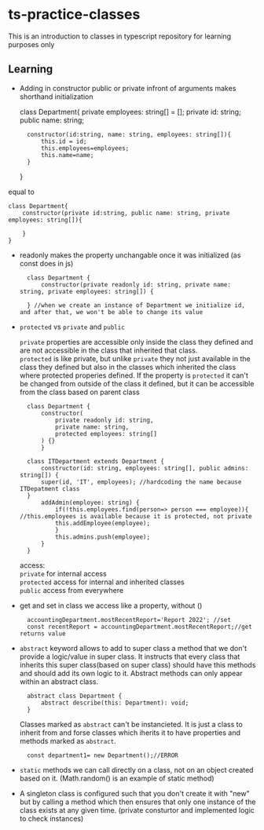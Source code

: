 # ts-practice-classes
This is an introduction to classes in typescript repository for learning purposes only
## Learning
- Adding in constructor public or private infront of arguments makes shorthand initialization

    class Department{
        private employees: string[] = []; 
        private id: string;
        public name: string;

        constructor(id:string, name: string, employees: string[]){
            this.id = id;
            this.employees=employees;
            this.name=name;
        }
    }

equal to 

    class Department{
        constructor(private id:string, public name: string, private employees: string[]){  

        }
    }

- readonly makes the property unchangable once it was initialized (as const does in js)

        class Department {  
            constructor(private readonly id: string, private name: string, private employees: string[]) {
        
        } //when we create an instance of Department we initialize id, and after that, we won't be able to change its value

- <code>protected</code> vs <code>private</code> and <code>public</code><br>
  
    <code>private</code> properties are accessible only inside the class they defined and are not accessible in the class that inherited that class.<br>
    <code>protected</code> is like private, but unlike <code>private</code> they not just available in the class they defined but also in the classes which inherited the class where protected properies defined. If the property is <code>protected</code> it can't be changed from outside of the class it defined, but it can be accessible from the class based on parent class<br>


        class Department {    
            constructor(
                private readonly id: string,
                private name: string,
                protected employees: string[]
            ) {}
            }

        class ITDepartment extends Department {
            constructor(id: string, employees: string[], public admins: string[]) {
            super(id, 'IT', employees); //hardcoding the name because ITDepatment class
        }
            addAdmin(employee: string) {
                if(!this.employees.find(person=> person === employee)){ //this.employees is available because it is protected, not private
                this.addEmployee(employee);
                }
                this.admins.push(employee);
            }
        }
    access:<br>
    <code>private</code> for internal access<br> 
    <code>protected</code> access for internal and inherited classes<br>
    <code>public</code> access from everywhere<br>


- get and set in class we access like a property, without ()


        accountingDepartment.mostRecentReport='Report 2022'; //set
        const recentReport = accountingDepartment.mostRecentReport;//get returns value

- <code>abstract</code> keyword allows to add to super class a method that we don't provide a logic/value in super class. It instructs that every class that inherits this super class(based on super class) should have this methods and should add its own logic to it. Abstract methods can only appear within an abstract class.

        abstract class Department {
            abstract describe(this: Department): void;
        }

    Classes marked as <code>abstract</code> can't be instancieted. It is just a class to inherit from and forse classes which iherits it to have properties and methods marked as <code>abstract</code>.
    
        const department1= new Department();//ERROR 

- <code>static</code> methods we can call directly on a class, not on an object created based on it. (Math.random() is an example of static method)
- A singleton class is configured such that you don't create it with "new" but by calling a method which then ensures that only one instance of the class exists at any given time. (private consturtor and implemented logic to check instances)
